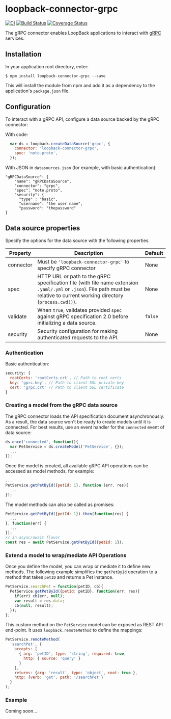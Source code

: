 # loopback-connector-grpc

[![CI](https://github.com/loopbackio/loopback-connector-grpc/actions/workflows/ci.yaml/badge.svg)](https://github.com/loopbackio/loopback-connector-grpc/actions/workflows/ci.yaml)
[![Build Status](https://app.travis-ci.com/loopbackio/loopback-connector-grpc.svg?branch=master)](https://app.travis-ci.com/loopbackio/loopback-connector-grpc)
[![Coverage Status](https://coveralls.io/repos/github/loopbackio/loopback-connector-grpc/badge.svg?branch=master)](https://coveralls.io/github/loopbackio/loopback-connector-grpc?branch=master)

The gRPC connector enables LoopBack applications to interact with [gRPC](http://www.grpc.io/) services.

## Installation 

In your application root directory, enter:
```
$ npm install loopback-connector-grpc --save
```

This will install the module from npm and add it as a dependency to the application's `package.json` file.

## Configuration

To interact with a gRPC API, configure a data source backed by the gRPC connector:

With code:

```javascript
  var ds = loopback.createDataSource('grpc', {
    connector: 'loopback-connector-grpc',
    spec: 'note.proto',
  });
```

With JSON in `datasources.json` (for example, with basic authentication):

```
"gRPCDataSource": {
    "name": "gRPCDataSource",
    "connector": "grpc",
    "spec": "note.proto",
    "security": {
      "type" : "basic", 
      "username": "the user name",
      "password": "thepassword"
}    
```

## Data source properties

Specify the options for the data source with the following properties. 

| Property | Description | Default   |
|----------|-------------|-----------|
| connector | Must be `'loopback-connector-grpc'` to specify gRPC connector| None |
|spec      | HTTP URL or path to the gRPC specification file (with file name extension `.yaml/.yml` or `.json`).  File path must be relative to current working directory (`process.cwd()`).| None |
|validate | When `true`, validates provided `spec` against gRPC specification 2.0 before initializing a data source. | `false`|
| security | Security configuration for making authenticated requests to the API. | None |

### Authentication

Basic authentication:

```javascript
security: {
  rootCerts: 'rootCerts.crt', // Path to root certs
  key: 'gprc.key', // Path to client SSL private key
  cert: 'grpc.crt' // Path to client SSL certificate
}
```

### Creating a model from the gRPC data source

The gRPC connector loads the API specification document asynchronously. As a result, the data source won't be ready to create models until it is connected.  For best results, use an event handler for the `connected` event of data source:

```javascript
ds.once('connected', function(){
  var PetService = ds.createModel('PetService', {});
  ...
});
```
Once the model is created, all available gRPC API operations can be accessed as model methods, for example:

```javascript
...
PetService.getPetById({petId: 1}, function (err, res){
  ...
});
```

The model methods can also be called as promises:

```javascript
PetService.getPetById({petId: 1}).then(function(res) {
  ...
}, function(err) {
  ...
});
// in async/await flavor
const res = await PetService.getPetById({petId: 1});
```

### Extend a model to wrap/mediate API Operations
Once you define the model, you can wrap or mediate it to define new methods. The following example simplifies the `getPetById` operation to a method that takes `petID` and returns a Pet instance.

```javascript
PetService.searchPet = function(petID, cb){
  PetService.getPetById({petId: petID}, function(err, res){
    if(err) cb(err, null);
    var result = res.data;
    cb(null, result);
  });
};
```

This custom method on the `PetService` model can be exposed as REST API end-point. It uses `loopback.remoteMethod` to define the mappings:

```javascript
PetService.remoteMethod(
  'searchPet', {
    accepts: [
      { arg: 'petID', type: 'string', required: true,
        http: { source: 'query' }
      }
    ],
    returns: {arg: 'result', type: 'object', root: true },
    http: {verb: 'get', path: '/searchPet'}
  }
);
```

### Example

Coming soon...
